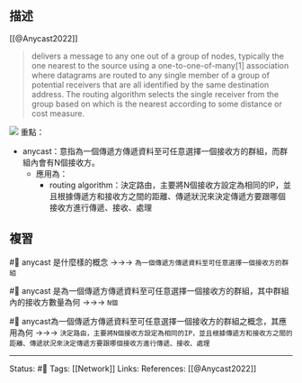 ## 描述

[[@Anycast2022]]
> delivers a message to any one out of a group of nodes, typically the one nearest to the source using a one-to-one-of-many[1] association where datagrams are routed to any single member of a group of potential receivers that are all identified by the same destination address. The routing algorithm selects the single receiver from the group based on which is the nearest according to some distance or cost measure.

![](https://upload.wikimedia.org/wikipedia/commons/thumb/4/43/Anycast.svg/1024px-Anycast.svg.png)
重點：
- anycast：意指為一個傳遞方傳遞資料至可任意選擇一個接收方的群組，而群組內會有N個接收方。
	- 應用為：
		- routing algorithm：決定路由，主要將N個接收方設定為相同的IP，並且根據傳遞方和接收方之間的距離、傳遞狀況來決定傳遞方要跟哪個接收方進行傳遞、接收、處理



## 複習
#🧠 anycast 是什麼樣的概念 ->->-> `為一個傳遞方傳遞資料至可任意選擇一個接收方的群組`
<!--SR:!2023-09-18,171,250-->

#🧠 anycast 是為一個傳遞方傳遞資料至可任意選擇一個接收方的群組，其中群組內的接收方數量為何 ->->-> `N個`
<!--SR:!2023-07-09,124,250-->


#🧠 anycast為一個傳遞方傳遞資料至可任意選擇一個接收方的群組之概念，其應用為何 ->->-> `決定路由，主要將N個接收方設定為相同的IP，並且根據傳遞方和接收方之間的距離、傳遞狀況來決定傳遞方要跟哪個接收方進行傳遞、接收、處理`
<!--SR:!2023-09-17,171,250-->




---
Status: #🌱 
Tags:
[[Network]]
Links:
References:
[[@Anycast2022]]
